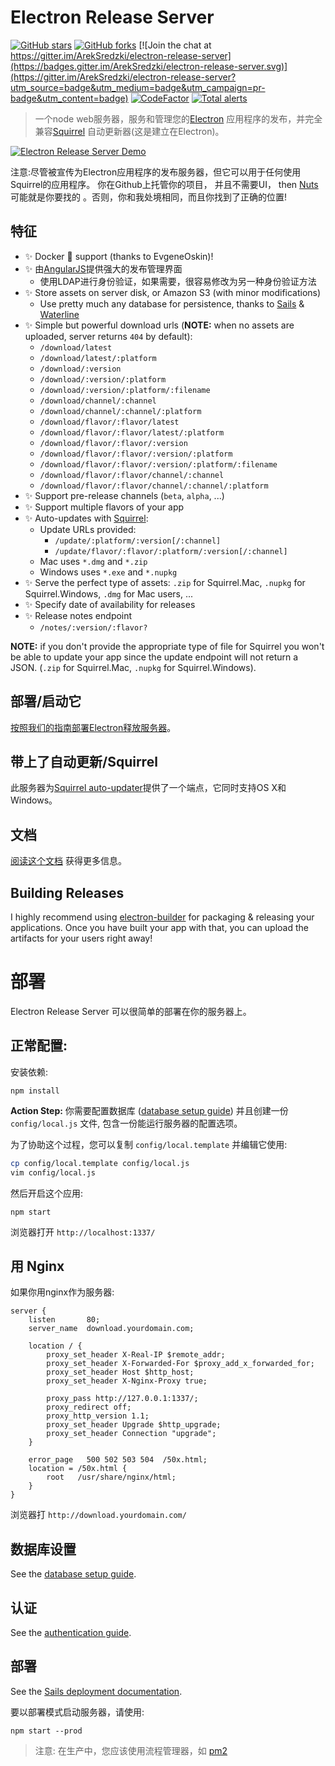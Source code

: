 # Electron Release Server
[![GitHub stars](https://img.shields.io/github/stars/ArekSredzki/electron-release-server.svg)](https://github.com/ArekSredzki/electron-release-server/stargazers)
[![GitHub forks](https://img.shields.io/github/forks/ArekSredzki/electron-release-server.svg)](https://github.com/ArekSredzki/electron-release-server/network)
[![Join the chat at https://gitter.im/ArekSredzki/electron-release-server](https://badges.gitter.im/ArekSredzki/electron-release-server.svg)](https://gitter.im/ArekSredzki/electron-release-server?utm_source=badge&utm_medium=badge&utm_campaign=pr-badge&utm_content=badge)
[![CodeFactor](https://www.codefactor.io/repository/github/areksredzki/electron-release-server/badge)](https://www.codefactor.io/repository/github/areksredzki/electron-release-server)
[![Total alerts](https://img.shields.io/lgtm/alerts/g/ArekSredzki/electron-release-server.svg?logo=lgtm&logoWidth=18)](https://lgtm.com/projects/g/ArekSredzki/electron-release-server/alerts/)
>一个node web服务器，服务和管理您的[Electron](http://electron.atom.io) 应用程序的发布，并完全兼容[Squirrel](https://github.com/Squirrel) 自动更新器(这是建立在Electron)。

[![Electron Release Server Demo](https://j.gifs.com/wpyY1X.gif)](https://youtu.be/lvT7rfB01iA)

注意:尽管被宣传为Electron应用程序的发布服务器，但它可以用于任何使用Squirrel的应用程序。
你在Github上托管你的项目， 并且不需要UI， then [Nuts](https://github.com/GitbookIO/nuts)可能就是你要找的 。否则，你和我处境相同，而且你找到了正确的位置!

## 特征
- :sparkles: Docker :whale: support (thanks to EvgeneOskin)!
- :sparkles: 由[AngularJS](https://angularjs.org)提供强大的发布管理界面 
    - 使用LDAP进行身份验证，如果需要，很容易修改为另一种身份验证方法
- :sparkles: Store assets on server disk, or Amazon S3 (with minor modifications)
    - Use pretty much any database for persistence, thanks to [Sails](http://sailsjs.org) & [Waterline](http://waterlinejs.org)
- :sparkles: Simple but powerful download urls (**NOTE:** when no assets are uploaded, server returns `404` by default):
    - `/download/latest`
    - `/download/latest/:platform`
    - `/download/:version`
    - `/download/:version/:platform`
    - `/download/:version/:platform/:filename`
    - `/download/channel/:channel`
    - `/download/channel/:channel/:platform`
    - `/download/flavor/:flavor/latest`
    - `/download/flavor/:flavor/latest/:platform`
    - `/download/flavor/:flavor/:version`
    - `/download/flavor/:flavor/:version/:platform`
    - `/download/flavor/:flavor/:version/:platform/:filename`
    - `/download/flavor/:flavor/channel/:channel`
    - `/download/flavor/:flavor/channel/:channel/:platform`
- :sparkles: Support pre-release channels (`beta`, `alpha`, ...)
- :sparkles: Support multiple flavors of your app
- :sparkles: Auto-updates with [Squirrel](https://github.com/Squirrel):
    - Update URLs provided:
        - `/update/:platform/:version[/:channel]`
        - `/update/flavor/:flavor/:platform/:version[/:channel]`
    - Mac uses `*.dmg` and `*.zip`
    - Windows uses `*.exe` and `*.nupkg`
- :sparkles: Serve the perfect type of assets: `.zip` for Squirrel.Mac, `.nupkg` for Squirrel.Windows, `.dmg` for Mac users, ...
- :sparkles: Specify date of availability for releases
- :sparkles: Release notes endpoint
    - `/notes/:version/:flavor?`

**NOTE:** if you don't provide the appropriate type of file for Squirrel you won't be able to update your app since the update endpoint will not return a JSON. (`.zip` for Squirrel.Mac, `.nupkg` for Squirrel.Windows).

## 部署/启动它

[按照我们的指南部署Electron释放服务器](docs/deploy.md)。

## 带上了自动更新/Squirrel

此服务器为[Squirrel auto-updater](https://github.com/atom/electron/blob/master/docs/api/auto-updater.md)提供了一个端点，它同时支持OS X和Windows。
## 文档
[阅读这个文档](docs/) 获得更多信息。

## Building Releases
I highly recommend using [electron-builder](https://github.com/loopline-systems/electron-builder) for packaging & releasing your applications. Once you have built your app with that, you can upload the artifacts for your users right away!


# 部署

Electron Release Server 可以很简单的部署在你的服务器上。

## 正常配置:

安装依赖:

```
npm install
```

**Action Step:** 你需要配置数据库 ([database setup guide](database.md)) 并且创建一份 `config/local.js` 文件, 包含一份能运行服务器的配置选项。

为了协助这个过程，您可以复制 `config/local.template` 并编辑它使用:
```bash
cp config/local.template config/local.js
vim config/local.js
```

然后开启这个应用:

```
npm start
```

浏览器打开 `http://localhost:1337/`

## 用 Nginx

如果你用nginx作为服务器:

```nginx
server {
    listen       80;
    server_name  download.yourdomain.com;

    location / {
        proxy_set_header X-Real-IP $remote_addr;
        proxy_set_header X-Forwarded-For $proxy_add_x_forwarded_for;
        proxy_set_header Host $http_host;
        proxy_set_header X-Nginx-Proxy true;

        proxy_pass http://127.0.0.1:1337/;
        proxy_redirect off;
        proxy_http_version 1.1;
        proxy_set_header Upgrade $http_upgrade;
        proxy_set_header Connection "upgrade";
    }

    error_page   500 502 503 504  /50x.html;
    location = /50x.html {
        root   /usr/share/nginx/html;
    }
}
```

浏览器打 `http://download.yourdomain.com/`

## 数据库设置
See the [database setup guide](database.md).

## 认证
See the [authentication guide](authentication.md).

## 部署
See the [Sails deployment documentation](http://sailsjs.org/documentation/concepts/deployment).

要以部署模式启动服务器，请使用:
```
npm start --prod
```

> 注意: 在生产中，您应该使用流程管理器，如 [pm2](http://pm2.keymetrics.io/)
